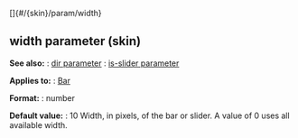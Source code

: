 []{#/{skin}/param/width}
## width parameter (skin)
**See also:**
:   [dir parameter](#/%7Bskin%7D/param/dir)
:   [is-slider parameter](#/%7Bskin%7D/param/is-slider)
<!-- -->
**Applies to:**
:   [Bar](#/%7Bskin%7D/control/bar)
<!-- -->
**Format:**
:   number
<!-- -->
**Default value:**
:   10
Width, in pixels, of the bar or slider. A value of 0 uses all available
width.